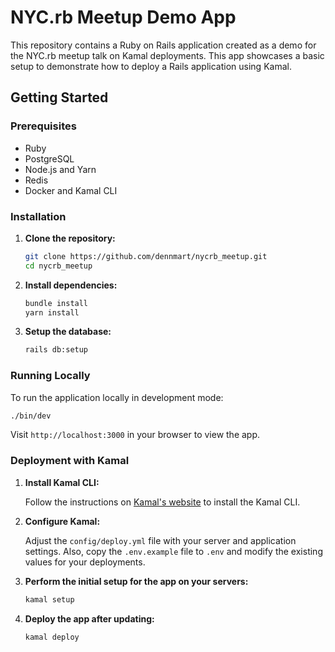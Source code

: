 # NYC.rb Meetup Demo App

This repository contains a Ruby on Rails application created as a demo for the NYC.rb meetup talk on Kamal deployments. This app showcases a basic setup to demonstrate how to deploy a Rails application using Kamal.

## Getting Started

### Prerequisites

- Ruby
- PostgreSQL
- Node.js and Yarn
- Redis
- Docker and Kamal CLI

### Installation

1. **Clone the repository:**

   ```bash
   git clone https://github.com/dennmart/nycrb_meetup.git
   cd nycrb_meetup
   ```

2. **Install dependencies:**

   ```bash
   bundle install
   yarn install
   ```

3. **Setup the database:**

   ```bash
   rails db:setup
   ```

### Running Locally

To run the application locally in development mode:

```bash
./bin/dev
```

Visit `http://localhost:3000` in your browser to view the app.

### Deployment with Kamal

1. **Install Kamal CLI:**

   Follow the instructions on [Kamal's website](https://kamal-deploy.org/docs/installation/) to install the Kamal CLI.

2. **Configure Kamal:**

   Adjust the `config/deploy.yml` file with your server and application settings. Also, copy the `.env.example` file to `.env` and modify the existing values for your deployments.

3. **Perform the initial setup for the app on your servers:**

   ```bash
   kamal setup
   ```

4. **Deploy the app after updating:**

   ```bash
   kamal deploy
   ```
